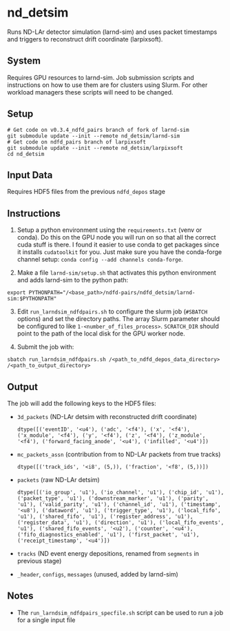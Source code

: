 # nd_detsim

Runs ND-LAr detector simulation (larnd-sim) and uses packet timestamps and triggers to reconstruct drift coordinate (larpixsoft).

## System

Requires GPU resources to larnd-sim. Job submission scripts and instructions on how to use them are for clusters using Slurm. For other workload managers these scripts will need to be changed.

## Setup

```
# Get code on v0.3.4_ndfd_pairs branch of fork of larnd-sim
git submodule update --init --remote nd_detsim/larnd-sim
# Get code on ndfd_pairs branch of larpixsoft
git submodule update --init --remote nd_detsim/larpixsoft
cd nd_detsim
```

## Input Data

Requires HDF5 files from the previous `ndfd_depos` stage

## Instructions

1. Setup a python environment using the `requirements.txt` (venv or conda). Do this on the GPU node
   you will run on so that all the correct cuda stuff is there. I found it easier to use conda to
   get packages since it installs `cudatoolkit` for you. Just make sure you have the conda-forge
   channel setup: `conda config --add channels conda-forge`.

2. Make a file `larnd-sim/setup.sh` that activates this python environment and adds larnd-sim to
   the python path:
  ```
  export PYTHONPATH="/<base_path>/ndfd-pairs/ndfd_detsim/larnd-sim:$PYTHONPATH"
  ```

3. Edit `run_larndsim_ndfdpairs.sh` to configure the slurm job (`#SBATCH` options) and set the
   directory paths. The array Slurm parameter should be configured to like `1-<number_of_files_process>`.  `SCRATCH_DIR` should point to the path of the local disk for the GPU worker
   node.

4. Submit the job with:
  ```
  sbatch run_larndsim_ndfdpairs.sh /<path_to_ndfd_depos_data_directory> /<path_to_output_directory>
  ```

## Output

The job will add the following keys to the HDF5 files:

* `3d_packets` (ND-LAr detsim with reconstructed drift coordinate)
  ```
  dtype([('eventID', '<u4'), ('adc', '<f4'), ('x', '<f4'), ('x_module', '<f4'), ('y', '<f4'), ('z', '<f4'), ('z_module', '<f4'), ('forward_facing_anode', '<u4'), ('infilled', '<u4')])
  ```

* `mc_packets_assn` (contribution from to ND-LAr packets from true tracks)
  ```
  dtype([('track_ids', '<i8', (5,)), ('fraction', '<f8', (5,))])
  ```

* `packets` (raw ND-LAr detsim)
  ```
  dtype([('io_group', 'u1'), ('io_channel', 'u1'), ('chip_id', 'u1'), ('packet_type', 'u1'), ('downstream_marker', 'u1'), ('parity', 'u1'), ('valid_parity', 'u1'), ('channel_id', 'u1'), ('timestamp', '<u8'), ('dataword', 'u1'), ('trigger_type', 'u1'), ('local_fifo', 'u1'), ('shared_fifo', 'u1'), ('register_address', 'u1'), ('register_data', 'u1'), ('direction', 'u1'), ('local_fifo_events', 'u1'), ('shared_fifo_events', '<u2'), ('counter', '<u4'), ('fifo_diagnostics_enabled', 'u1'), ('first_packet', 'u1'), ('receipt_timestamp', '<u4')])
  ```

* `tracks` (ND event energy depositions, renamed from `segments` in previous stage)

* `_header`, `configs`, `messages` (unused, added by larnd-sim)

## Notes

* The `run_larndsim_ndfdpairs_specfile.sh` script can be used to run a job for a single input file

